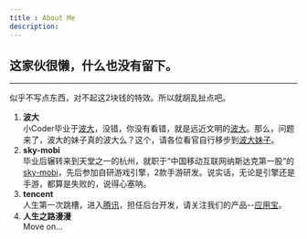 ```yaml
---
title : About Me
description:
---
```


这家伙很懒，什么也没有留下。
-------------------------
-------------------------


似乎不写点东西，对不起这2块钱的特效。所以就胡乱扯点吧。

1. **波大**       
小Coder毕业于[波大](http://www.nbu.edu.cn)，没错，你没有看错，就是远近文明的[波大](http://www.nbu.edu.cn)。那么，问题来了，波大的妹子真的波大么？这个，请各位看官自行移步到[波大妹子](https://www.google.com/search?q=%E5%AE%81%E6%B3%A2%E5%A4%A7%E5%AD%A6%E5%A6%B9%E5%AD%90&biw=1366&bih=643&source=lnms&tbm=isch&sa=X&ei=kyiVVLyuPImsoQTjoYDoDA&ved=0CAcQ_AUoAg)。
2. **sky-mobi**  
毕业后辗转来到天堂之一的杭州，就职于“中国移动互联网纳斯达克第一股“的[sky-mobi](http://www.mopo.com/)，先后参加自研游戏引擎，2款手游研发。说实话，无论是引擎还是手游，都算是失败的，说得心塞呐。
3. **tencent**  
人生第一次跳槽，进入[腾讯](http://www.tencent.com)，担任后台开发，请关注我们的产品--[应用宝](sj.qq.com)。
4. **人生之路漫漫**  
Move on...

